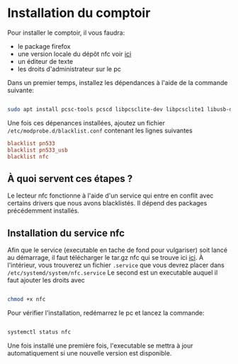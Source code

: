 # Installation du comptoir

Pour installer le comptoir, il vous faudra:
- le package firefox
- une version locale du dépôt nfc voir [ici](https://github.com/CETEN-openbar/bar/releases)
- un éditeur de texte
- les droits d'administrateur sur le pc

Dans un premier temps, installez les dépendances à l'aide de la commande suivante:
```bash

sudo apt install pcsc-tools pcscd libpcsclite-dev libpcsclite1 libusb-dev libnfc-bin libnfc-dev libnfc5


```
Une fois ces dépenances installées, ajoutez un fichier `/etc/modprobe.d/blacklist.conf` contenant les lignes suivantes

```conf
blacklist pn533
blacklist pn533_usb
blacklist nfc

```

## À quoi servent ces étapes ?
Le lecteur nfc fonctionne à l'aide d'un service qui entre en conflit avec certains drivers que nous avons blacklistés. Il dépend des packages précédemment installés.

## Installation du service nfc
Afin que le service (executable en tache de fond pour vulgariser) soit lancé au démarrage, il faut télécharger le tar.gz nfc qui se trouve ici [ici](https://github.com/CETEN-OpenBar/bar/releases/).
À l'intérieur, vous trouverez un fichier `.service` que vous devrez placer dans `/etc/systemd/system/nfc.service`
Le second est un executable auquel il faut ajouter les droits avec 
```bash 

chmod +x nfc


```

Pour vérifier l'installation, redémarrez le pc et lancez la commande:
```bash

systemctl status nfc

```

Une fois installé une première fois, l'executable se mettra à jour automatiquement si une nouvelle version est disponible.

